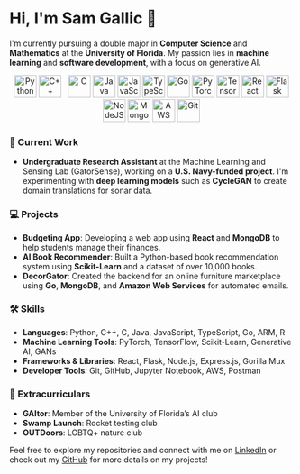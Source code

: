 # Hi, I'm Sam Gallic 👋

I'm currently pursuing a double major in **Computer Science** and **Mathematics** at the **University of Florida**. My passion lies in **machine learning** and **software development**, with a focus on generative AI.

<div align="center">
<img src="https://skillicons.dev/icons?i=python" width="40" height="40" alt="Python" /> <img src="https://skillicons.dev/icons?i=cpp" width="40" height="40" alt="C++" />   <img src="https://skillicons.dev/icons?i=c" width="40" height="40" alt="C" /> <img src="https://skillicons.dev/icons?i=java" width="40" height="40" alt="Java" /> <img src="https://skillicons.dev/icons?i=javascript" width="40" height="40" alt="JavaScript" /> <img src="https://skillicons.dev/icons?i=ts" width="40" height="40" alt="TypeScript" /> <img src="https://skillicons.dev/icons?i=go" width="40" height="40" alt="Go" /> <img src="https://skillicons.dev/icons?i=pytorch" width="40" height="40" alt="PyTorch" /> <img src="https://skillicons.dev/icons?i=tensorflow" width="40" height="40" alt="TensorFlow" /> <img src="https://skillicons.dev/icons?i=react" width="40" height="40" alt="React" /> <img src="https://skillicons.dev/icons?i=flask" width="40" height="40" alt="Flask" /> <img src="https://skillicons.dev/icons?i=nodejs" width="40" height="40" alt="NodeJS" /> <img src="https://skillicons.dev/icons?i=mongodb" width="40" height="40" alt="MongoDB" /> <img src="https://skillicons.dev/icons?i=aws" width="40" height="40" alt="AWS" /> <img src="https://skillicons.dev/icons?i=git" width="40" height="40" alt="Git" />

</div>

### 🔬 Current Work
- **Undergraduate Research Assistant** at the Machine Learning and Sensing Lab (GatorSense), working on a **U.S. Navy-funded project**. I'm experimenting with **deep learning models** such as **CycleGAN** to create domain translations for sonar data.

### 💻 Projects
- **Budgeting App**: Developing a web app using **React** and **MongoDB** to help students manage their finances.
- **AI Book Recommender**: Built a Python-based book recommendation system using **Scikit-Learn** and a dataset of over 10,000 books.
- **DecorGator**: Created the backend for an online furniture marketplace using **Go**, **MongoDB**, and **Amazon Web Services** for automated emails.

### 🛠️ Skills
- **Languages**: Python, C++, C, Java, JavaScript, TypeScript, Go, ARM, R
- **Machine Learning Tools**: PyTorch, TensorFlow, Scikit-Learn, Generative AI, GANs
- **Frameworks & Libraries**: React, Flask, Node.js, Express.js, Gorilla Mux
- **Developer Tools**: Git, GitHub, Jupyter Notebook, AWS, Postman

### 🌱 Extracurriculars
- **GAItor**: Member of the University of Florida’s AI club
- **Swamp Launch**: Rocket testing club
- **OUTDoors**: LGBTQ+ nature club

Feel free to explore my repositories and connect with me on [LinkedIn](https://linkedin.com/in/samgallic) or check out my [GitHub](https://github.com/samgallic) for more details on my projects!
